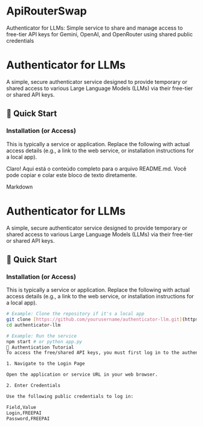 # ApiRouterSwap
Authenticator for LLMs: Simple service to share and manage access to free-tier API keys for Gemini, OpenAI, and OpenRouter using shared public credentials

# Authenticator for LLMs

A simple, secure authenticator service designed to provide temporary or shared access to various Large Language Models (LLMs) via their free-tier or shared API keys.

## 🚀 Quick Start

### Installation (or Access)

This is typically a service or application. Replace the following with actual access details (e.g., a link to the web service, or installation instructions for a local app).

Claro! Aqui está o conteúdo completo para o arquivo README.md. Você pode copiar e colar este bloco de texto diretamente.

Markdown

# Authenticator for LLMs

A simple, secure authenticator service designed to provide temporary or shared access to various Large Language Models (LLMs) via their free-tier or shared API keys.

## 🚀 Quick Start

### Installation (or Access)

This is typically a service or application. Replace the following with actual access details (e.g., a link to the web service, or installation instructions for a local app).

```bash
# Example: Clone the repository if it's a local app
git clone [https://github.com/yourusername/authenticator-llm.git](https://github.com/yourusername/authenticator-llm.git)
cd authenticator-llm

# Example: Run the service
npm start # or python app.py
🔑 Authentication Tutorial
To access the free/shared API keys, you must first log in to the authenticator service.

1. Navigate to the Login Page

Open the application or service URL in your web browser.

2. Enter Credentials

Use the following public credentials to log in:

Field,Value
Login,FREEPAI
Password,FREEPAI
